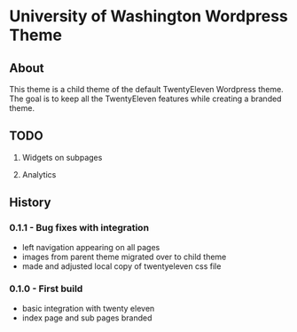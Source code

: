 # University of Washington Wordpress Theme

## About

This theme is a child theme of the default TwentyEleven Wordpress theme.
The goal is to keep all the TwentyEleven features while creating a branded theme.

## TODO 

1. Widgets on subpages

2. Analytics


## History

### 0.1.1 - Bug fixes with integration  
  - left navigation appearing on all pages  
  - images from parent theme migrated over to child theme  
  - made and adjusted local copy of twentyeleven css file  

### 0.1.0 - First build  
  - basic integration with twenty eleven  
  - index page and sub pages branded  
